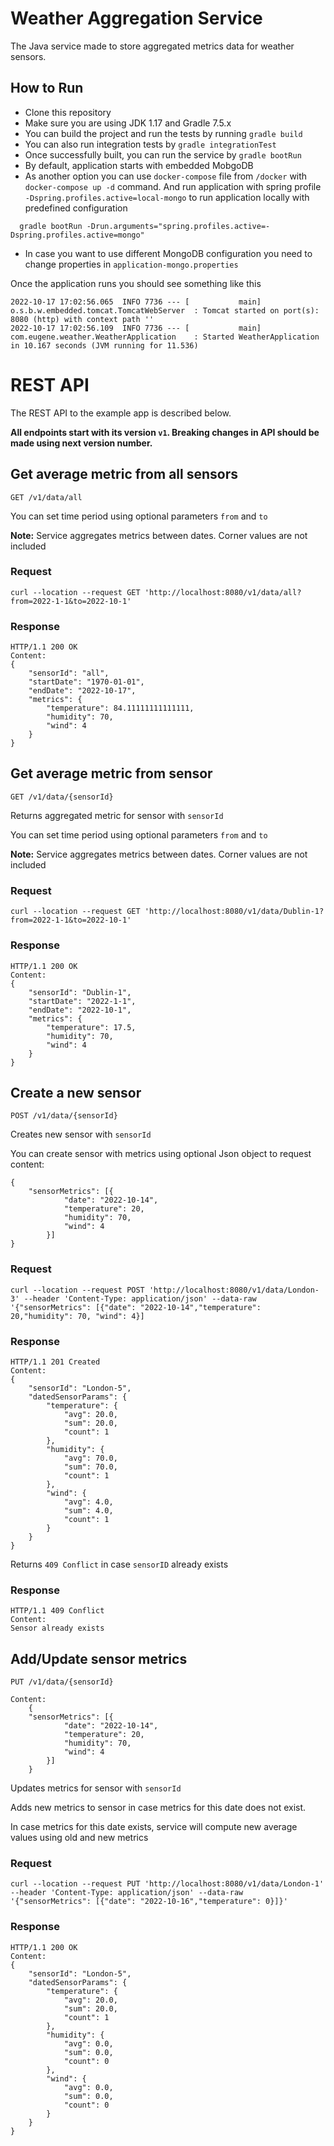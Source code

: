 # Weather Aggregation Service

The Java service made to store aggregated metrics data for weather sensors.

## How to Run

* Clone this repository
* Make sure you are using JDK 1.17 and Gradle 7.5.x
* You can build the project and run the tests by running ```gradle build```
* You can also run integration tests by  ```gradle integrationTest```
* Once successfully built, you can run the service by ```gradle bootRun```
* By default, application starts with embedded MobgoDB
* As another option you can use ```docker-compose``` file from ```/docker``` with ```docker-compose up -d``` command.
  And run application with spring profile``` -Dspring.profiles.active=local-mongo``` to run application locally with
  predefined configuration


```
  gradle bootRun -Drun.arguments="spring.profiles.active=-Dspring.profiles.active=mongo"
```
* In case you want to use different MongoDB configuration you need to change properties in ```application-mongo.properties```

Once the application runs you should see something like this

```
2022-10-17 17:02:56.065  INFO 7736 --- [           main] o.s.b.w.embedded.tomcat.TomcatWebServer  : Tomcat started on port(s): 8080 (http) with context path ''
2022-10-17 17:02:56.109  INFO 7736 --- [           main] com.eugene.weather.WeatherApplication    : Started WeatherApplication in 10.167 seconds (JVM running for 11.536)
```

# REST API

The REST API to the example app is described below.

**All endpoints start with its version `v1`. Breaking changes in API should be made using next version number.**

## Get average metric from all sensors

`GET /v1/data/all`

You can set time period using optional parameters `from` and `to`

**Note:** Service aggregates metrics between dates. Corner values are not included

### Request

    curl --location --request GET 'http://localhost:8080/v1/data/all?from=2022-1-1&to=2022-10-1'

### Response

    HTTP/1.1 200 OK
    Content:
    {
        "sensorId": "all",
        "startDate": "1970-01-01",
        "endDate": "2022-10-17",
        "metrics": {
            "temperature": 84.11111111111111,
            "humidity": 70,
            "wind": 4
        }
    }

## Get average metric from sensor

`GET /v1/data/{sensorId}`

Returns aggregated metric for sensor with `sensorId`

You can set time period using optional parameters `from` and `to`

**Note:** Service aggregates metrics between dates. Corner values are not included

### Request

    curl --location --request GET 'http://localhost:8080/v1/data/Dublin-1?from=2022-1-1&to=2022-10-1'

### Response

    HTTP/1.1 200 OK
    Content:
    {
        "sensorId": "Dublin-1",
        "startDate": "2022-1-1",
        "endDate": "2022-10-1",
        "metrics": {
            "temperature": 17.5,
            "humidity": 70,
            "wind": 4
        }
    }

## Create a new sensor

`POST /v1/data/{sensorId}`

Creates new sensor with `sensorId`

You can create sensor with metrics using optional Json object to request content:

    {
        "sensorMetrics": [{
                "date": "2022-10-14",
                "temperature": 20,
                "humidity": 70,
                "wind": 4
            }]
    }

### Request

    curl --location --request POST 'http://localhost:8080/v1/data/London-3' --header 'Content-Type: application/json' --data-raw '{"sensorMetrics": [{"date": "2022-10-14","temperature": 20,"humidity": 70, "wind": 4}]

### Response

    HTTP/1.1 201 Created
    Content:
    {
        "sensorId": "London-5",
        "datedSensorParams": {
            "temperature": {
                "avg": 20.0,
                "sum": 20.0,
                "count": 1
            },
            "humidity": {
                "avg": 70.0,
                "sum": 70.0,
                "count": 1
            },
            "wind": {
                "avg": 4.0,
                "sum": 4.0,
                "count": 1
            }
        }
    }

Returns `409 Conflict` in case `sensorID` already exists

### Response

    HTTP/1.1 409 Conflict
    Content:
    Sensor already exists

## Add/Update sensor metrics

`PUT /v1/data/{sensorId}`

    Content:
        {
        "sensorMetrics": [{
                "date": "2022-10-14",
                "temperature": 20,
                "humidity": 70,
                "wind": 4
            }]
        }   

Updates metrics for sensor with `sensorId`

Adds new metrics to sensor in case metrics for this date does not exist.

In case metrics for this date exists, service will compute new average values using old and new metrics

### Request

    curl --location --request PUT 'http://localhost:8080/v1/data/London-1' --header 'Content-Type: application/json' --data-raw '{"sensorMetrics": [{"date": "2022-10-16","temperature": 0}]}'

### Response

    HTTP/1.1 200 OK
    Content:
    {
        "sensorId": "London-5",
        "datedSensorParams": {
            "temperature": {
                "avg": 20.0,
                "sum": 20.0,
                "count": 1
            },
            "humidity": {
                "avg": 0.0,
                "sum": 0.0,
                "count": 0
            },
            "wind": {
                "avg": 0.0,
                "sum": 0.0,
                "count": 0
            }
        }
    }
